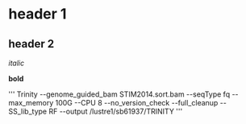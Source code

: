 # header 1
## header 2

*italic*

**bold**

'''
Trinity --genome_guided_bam STIM2014.sort.bam --seqType fq --max_memory 100G --CPU 8 --no_version_check --full_cleanup --SS_lib_type RF --output /lustre1/sb61937/TRINITY
'''
